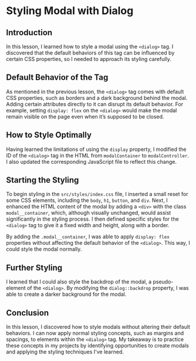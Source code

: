 # Styling Modal with Dialog

## Introduction
In this lesson, I learned how to style a modal using the `<dialog>` tag. I discovered that the default behaviors of this tag can be influenced by certain CSS properties, so I needed to approach its styling carefully.

## Default Behavior of the Tag
As mentioned in the previous lesson, the `<dialog>` tag comes with default CSS properties, such as borders and a dark background behind the modal. Adding certain attributes directly to it can disrupt its default behavior. For example, setting `display: flex` on the `<dialog>` would make the modal remain visible on the page even when it’s supposed to be closed.

## How to Style Optimally
Having learned the limitations of using the `display` property, I modified the ID of the `<dialog>` tag in the HTML from `modalContainer` to `modalController`. I also updated the corresponding JavaScript file to reflect this change.

## Starting the Styling
To begin styling in the `src/styles/index.css` file, I inserted a small reset for some CSS elements, including the `body`, `h1`, `button`, and `div`. Next, I enhanced the HTML content of the modal by adding a `<div>` with the class `modal__container`, which, although visually unchanged, would assist significantly in the styling process. I then defined specific styles for the `<dialog>` tag to give it a fixed width and height, along with a border.

By adding the `.modal__container`, I was able to apply `display: flex` properties without affecting the default behavior of the `<dialog>`. This way, I could style the modal normally.

## Further Styling
I learned that I could also style the backdrop of the modal, a pseudo-element of the `<dialog>`. By modifying the `dialog::backdrop` property, I was able to create a darker background for the modal.

## Conclusion
In this lesson, I discovered how to style modals without altering their default behaviors. I can now apply normal styling concepts, such as margins and spacings, to elements within the `<dialog>` tag. My takeaway is to practice these concepts in my projects by identifying opportunities to create modals and applying the styling techniques I've learned.
